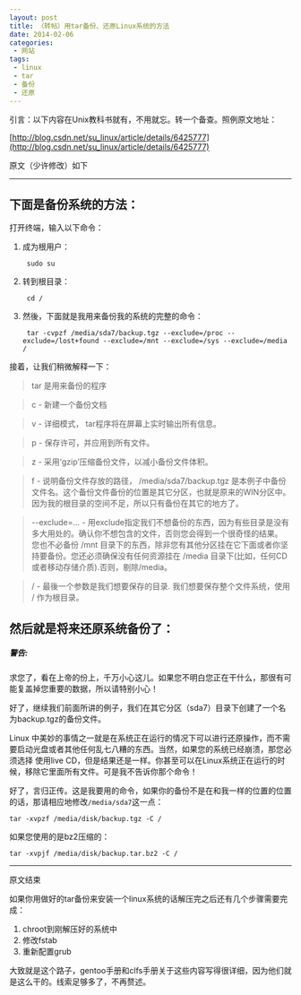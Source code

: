 ```yaml
---
layout: post
title: （转帖）用tar备份、还原Linux系统的方法  
date: 2014-02-06
categories: 
 - 网站
tags: 
 - linux 
 - tar 
 - 备份 
 - 还原
---
```


引言：以下内容在Unix教科书就有，不用就忘。转一个备查。照例原文地址：

[http://blog.csdn.net/su_linux/article/details/6425777](http://blog.csdn.net/su_linux/article/details/6425777)


原文（少许修改）如下

------------------------------------------------


下面是备份系统的方法： 
--------------------

打开终端，输入以下命令：

1. 成为根用户：

        sudo su

2. 转到根目录：

        cd /

3. 然後，下面就是我用来备份我的系统的完整的命令：

        tar -cvpzf /media/sda7/backup.tgz --exclude=/proc --exclude=/lost+found --exclude=/mnt --exclude=/sys --exclude=/media /

接着，让我们稍微解释一下：
     
> tar 是用来备份的程序

> c - 新建一个备份文档

> v - 详细模式， tar程序将在屏幕上实时输出所有信息。

> p - 保存许可，并应用到所有文件。

> z - 采用‘gzip’压缩备份文件，以减小备份文件体积。  

> f - 说明备份文件存放的路径， /media/sda7/backup.tgz 是本例子中备份文件名。这个备份文件备份的位置是其它分区，也就是原来的WIN分区中。因为我的根目录的空间不足，所以只有备份在其它的地方了。

> --exclude=... - 用exclude指定我们不想备份的东西，因为有些目录是没有多大用处的。确认你不想包含的文件，否则您会得到一个很奇怪的结果。 您也不必备份 /mnt 目录下的东西，除非您有其他分区挂在它下面或者你坚持要备份。您还必须确保没有任何资源挂在 /media 目录下(比如，任何CD或者移动存储介质).否则，剔除/media。

> / - 最後一个参数是我们想要保存的目录. 我们想要保存整个文件系统，使用 / 作为根目录。 

然后就是将来还原系统备份了： 
--------------------------

<div class="note warning">
  <h5>警告:</h5>
  <p>
    求您了，看在上帝的份上，千万小心这儿。如果您不明白您正在干什么，那很有可能复盖掉您重要的数据，所以请特别小心！
  </p>
</div>

好了，继续我们前面所讲的例子，我们在其它分区（sda7）目录下创建了一个名为backup.tgz的备份文件。

Linux 中美妙的事情之一就是在系统正在运行的情况下可以进行还原操作，而不需要启动光盘或者其他任何乱七八糟的东西。当然，如果您的系统已经崩溃，那您必须选择 使用live CD，但是结果还是一样。你甚至可以在Linux系统正在运行的时候，移除它里面所有文件。可是我不告诉你那个命令！

好了，言归正传。这是我要用的命令，如果你的备份不是在和我一样的位置的位置的话，那请相应地修改`/media/sda7`这一点：

    tar -xvpzf /media/disk/backup.tgz -C /

如果您使用的是bz2压缩的：

    tar -xvpjf /media/disk/backup.tar.bz2 -C /

---------------------------------------

原文结束

如果你用做好的tar备份来安装一个linux系统的话解压完之后还有几个步骤需要完成：

1. chroot到刚解压好的系统中
2. 修改fstab
3. 重新配置grub

大致就是这个路子，gentoo手册和clfs手册关于这些内容写得很详细，因为他们就是这么干的。线索足够多了，不再赘述。
